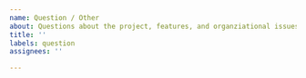 ```yaml
---
name: Question / Other
about: Questions about the project, features, and organziational issues
title: ''
labels: question
assignees: ''

---
```



